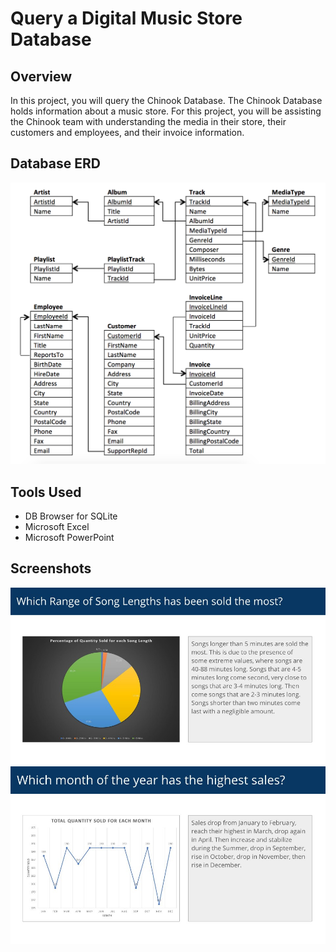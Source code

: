 # Query a Digital Music Store Database

## Overview
In this project, you will query the Chinook Database. The Chinook Database holds information about a music store. For this project, you will be assisting the Chinook team with understanding the media in their store, their customers and employees, and their invoice information.

## Database ERD
![DB ERD](Images/ERD.png)

## Tools Used
- DB Browser for SQLite
- Microsoft Excel
- Microsoft PowerPoint

## Screenshots
![Slide3](Images/Graph3.jpg)
![Slide4](Images/Graph4.jpg)